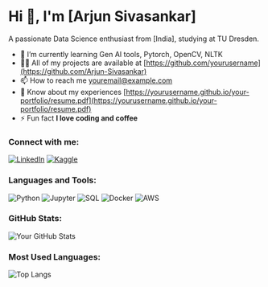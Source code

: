# Hi 👋, I'm [Arjun Sivasankar]
A passionate Data Science enthusiast from [India], studying at TU Dresden.

- 🌱 I’m currently learning Gen AI tools, Pytorch, OpenCV, NLTK
- 👨‍💻 All of my projects are available at [https://github.com/yourusername](https://github.com/Arjun-Sivasankar)
- 📫 How to reach me [youremail@example.com](mailto:arjun.sivasankar@mailbox.tu-dresden.com)
- 📄 Know about my experiences [https://yourusername.github.io/your-portfolio/resume.pdf](https://yourusername.github.io/your-portfolio/resume.pdf)
- ⚡ Fun fact **I love coding and coffee**

### Connect with me:
[![LinkedIn](https://img.shields.io/badge/-LinkedIn-blue)](https://www.linkedin.com/in/yourlinkedinprofile/)
[![Kaggle](https://img.shields.io/badge/-Kaggle-blue)](https://www.kaggle.com/yourkaggleprofile)

### Languages and Tools:
![Python](https://img.shields.io/badge/-Python-black?style=flat-square&logo=python)
![Jupyter](https://img.shields.io/badge/-Jupyter-black?style=flat-square&logo=jupyter)
![SQL](https://img.shields.io/badge/-SQL-black?style=flat-square&logo=postgresql)
![Docker](https://img.shields.io/badge/-Docker-black?style=flat-square&logo=docker)
![AWS](https://img.shields.io/badge/-AWS-black?style=flat-square&logo=amazon-aws)

### GitHub Stats:
![Your GitHub Stats](https://github-readme-stats.vercel.app/api?username=yourusername&show_icons=true)

### Most Used Languages:
![Top Langs](https://github-readme-stats.vercel.app/api/top-langs/?username=yourusername&layout=compact)
